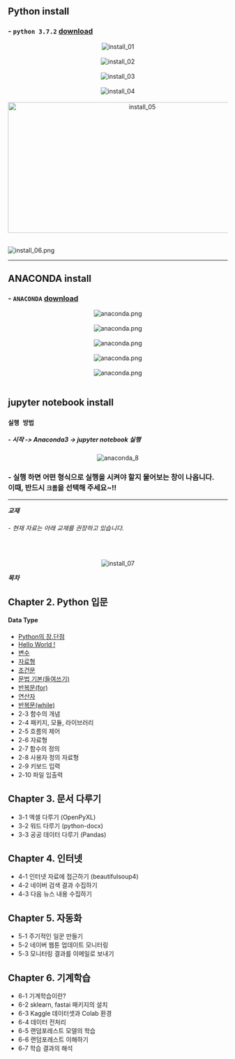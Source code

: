 
## Python install
###  - `python 3.7.2` [download](https://www.python.org/ftp/python/3.7.2/python-3.7.2-amd64.exe)<br>



<!-- 이미지 가운데 정렬 -->
<p align="center">
  <img src="./image/111.png" alt="install_01"><br><br>
  <img src="./image/222.png" alt="install_02"><br><br>
  <img src="./image/333.png" alt="install_03"><br><br>
  <img src="./image/444.jpg" alt="install_04"><br><br>
  <img src="./image/555.png" alt="install_05" width="600" height="300"><br><br>
  </p>
  <div class="centered-image">
    <img src="./image/666.png" alt="install_06.png">
  </div>

---

## ANACONDA install
### - `ANACONDA` [download](https://www.anaconda.com/download)
<p align="center">
  <img src="./image/anaconda.png" alt="anaconda.png"><br><br>
  <img src="./image/anaconda_1.png" alt="anaconda.png"><br><br>
  <img src="./image/anaconda_2.png" alt="anaconda.png"><br><br>
  <img src="./image/anaconda_3.png" alt="anaconda.png"><br><br>
  <img src="./image/anaconda_4.png" alt="anaconda.png"><br><br>
</p>

## jupyter notebook install

### `실행 방법`

##### - 시작 -> Anaconda3 -> jupyter notebook 실행

<p align="center">
  <img src="./image/anaconda_8.png" alt="anaconda_8">
</p>

### - 실행 하면 어떤 형식으로 실행을 시켜야 할지 물어보는 창이 나옵니다.<br>이때, 반드시 `크롬`을 선택해 주세요~!!


<!--
---

### - `방법2`

<p align="center">
  <img src="./image/444.jpg" alt="install_04"><br><br>
  <img src="./image/555.png" alt="install_05">
</p>
<br>

#### `C 드라이브로 이동`
<p align="center">
  <img src="./image/console_1.png" alt="anaconda.png">
</p>

`````
cd\
`````
<br>

#### `사용할 폴더 생성`
<p align="center">
  <img src="./image/console_2.png" alt="anaconda.png">
</p>

`````
md (사용할 폴더 이름)
`````
<br>

#### `생성된 폴더로 이동`
<p align="center">
  <img src="./image/console_3.png" alt="anaconda.png">
</p>

`````
cd (생성된 폴더 이름)
`````
<br>

#### `jupyter notebook 설치`
<p align="center">
  <img src="./image/console_4.png" alt="anaconda.png">
</p>

`````
pip install jupyter notebook
`````
<br>

#### `jupyter notebook 실행`
<p align="center">
  <img src="./image/console_5.png" alt="anaconda.png">
</p>

`````
jupyter notebook
`````

- 두 가지 방법 중 아무거나 선택해서 설치.
-->

---

___교재___

###### - 현재 자료는 아래 교재를 권장하고 있습니다.
<br>

<!-- 이미지 가운데 정렬 -->
<p align="center">
  <img src="./image/book.png" alt="install_07">
</p>



___목차___
## Chapter 2. Python 입문
#### Data Type
<div id="DataType">
<!-- 특정 위치에 해당하는 내용 -->
</div>

<!-- - [데이터타입의 종류](./Chapter_2/ .md)
- [변수](./Chapter_2/ .md) -->

- [Python의 장.단점](./Chapter_2/Advantages.md)
- [Hello World !](./Chapter_2/Start.md)
- [변수](./Chapter_2/Variable.md)
- [자료형](./Chapter_2/dataType.md)
- [조건문](./Chapter_2/if_else.md)
- [문법 기본(들여쓰기)](./Chapter_2/space.md)
- [반복문(for)](./Chapter_2/loopFor.md)
- [연산자](./Chapter_2/Operators.md)
- [반복문(while)](./Chapter_2/loopWhile.md)
- 2-3 함수의 개념
- 2-4 패키지, 모듈, 라이브러리
- 2-5 흐름의 제어
- 2-6 자료형
- 2-7 함수의 정의
- 2-8 사용자 정의 자료형
- 2-9 키보드 입력
- 2-10 파일 입출력

## Chapter 3. 문서 다루기
- 3-1 엑셀 다루기 (OpenPyXL)
- 3-2 워드 다루기 (python-docx)
- 3-3 공공 데이터 다루기 (Pandas)

## Chapter 4. 인터넷
- 4-1 인터넷 자료에 접근하기 (beautifulsoup4)
- 4-2 네이버 검색 결과 수집하기
- 4-3 다음 뉴스 내용 수집하기

## Chapter 5. 자동화
- 5-1 주기적인 일꾼 만들기
- 5-2 네이버 웹툰 업데이트 모니터링
- 5-3 모니터링 결과를 이메일로 보내기

## Chapter 6. 기계학습
- 6-1 기계학습이란?
- 6-2 sklearn, fastai 패키지의 설치
- 6-3 Kaggle 데이터셋과 Colab 환경
- 6-4 데이터 전처리
- 6-5 랜덤포레스트 모델의 학습
- 6-6 랜덤포레스트 이해하기
- 6-7 학습 결과의 해석
